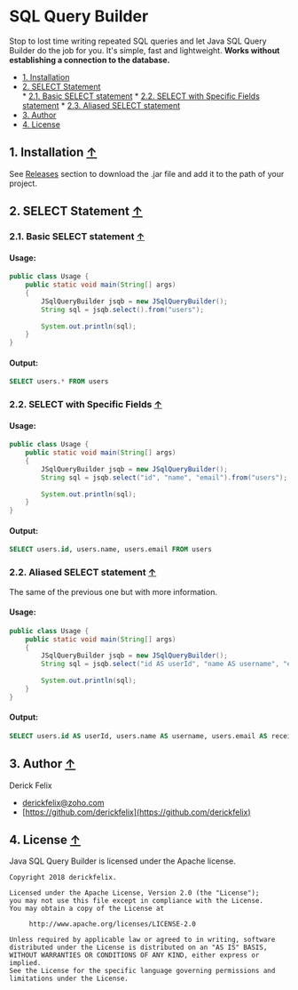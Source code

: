 SQL Query Builder
=================

Stop to lost time writing repeated SQL queries and let Java SQL Query Builder do the job for you. It's simple, fast and lightweight. **Works without establishing a connection to the database.** 

<a name="index_block"></a>

* [1. Installation](#block1)
* [2. SELECT Statement](#block2)     
        * [2.1. Basic SELECT statement](#block2.1) 
        * [2.2. SELECT with Specific Fields statement](#block2.2)
        * [2.3. Aliased SELECT statement](#block2.3)
* [3. Author](#block3)
* [4. License](#block4)

<a name="block1"></a>
## 1. Installation [↑](#index_block)
See [Releases](https://github.com/derickfelix/jsqb/releases) section to download the .jar file and add it to the path of your project.

<a name="block2"></a>
## 2. SELECT Statement [↑](#index_block)

<a name="block2.1"></a>
### 2.1. Basic SELECT statement [↑](#index_block) 
#### Usage:
```java
public class Usage {
    public static void main(String[] args)
    {
        JSqlQueryBuilder jsqb = new JSqlQueryBuilder();
        String sql = jsqb.select().from("users");
    
        System.out.println(sql);
    }
}
```
#### Output:
```sql
SELECT users.* FROM users
```

<a name="block2.2"></a>
### 2.2. SELECT with Specific Fields [↑](#index_block) 
#### Usage:
```java
public class Usage {
    public static void main(String[] args)
    {
        JSqlQueryBuilder jsqb = new JSqlQueryBuilder();
        String sql = jsqb.select("id", "name", "email").from("users");
    
        System.out.println(sql);
    }
}
```
#### Output:
```sql
SELECT users.id, users.name, users.email FROM users
```

<a name="block2.3"></a>
### 2.2. Aliased SELECT statement [↑](#index_block) 
The same of the previous one but with more information.

#### Usage:
```java
public class Usage {
    public static void main(String[] args)
    {
        JSqlQueryBuilder jsqb = new JSqlQueryBuilder();
        String sql = jsqb.select("id AS userId", "name AS username", "email AS receiver").from("users");
    
        System.out.println(sql);
    }
}
```
#### Output:
```sql
SELECT users.id AS userId, users.name AS username, users.email AS receiver FROM users
```

<a name="block3"></a>
## 3. Author [↑](#index_block)
Derick Felix

 - <derickfelix@zoho.com>
 - [https://github.com/derickfelix](https://github.com/derickfelix)


<a name="block4"></a>
## 4. License [↑](#index_block)
Java SQL Query Builder is licensed under the Apache license.

```
Copyright 2018 derickfelix.

Licensed under the Apache License, Version 2.0 (the "License");
you may not use this file except in compliance with the License.
You may obtain a copy of the License at
 
     http://www.apache.org/licenses/LICENSE-2.0
 
Unless required by applicable law or agreed to in writing, software
distributed under the License is distributed on an "AS IS" BASIS,
WITHOUT WARRANTIES OR CONDITIONS OF ANY KIND, either express or implied.
See the License for the specific language governing permissions and
limitations under the License.
```